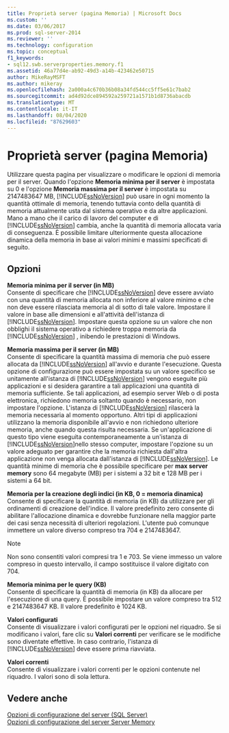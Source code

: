 ```yaml
---
title: Proprietà server (pagina Memoria) | Microsoft Docs
ms.custom: ''
ms.date: 03/06/2017
ms.prod: sql-server-2014
ms.reviewer: ''
ms.technology: configuration
ms.topic: conceptual
f1_keywords:
- sql12.swb.serverproperties.memory.f1
ms.assetid: 46a77d4e-ab92-49d3-a14b-423462e50715
author: MikeRayMSFT
ms.author: mikeray
ms.openlocfilehash: 2a000a4c670b36b08a34fd544cc5ff5e61c7bab2
ms.sourcegitcommit: ad4d92dce894592a259721a1571b1d8736abacdb
ms.translationtype: MT
ms.contentlocale: it-IT
ms.lasthandoff: 08/04/2020
ms.locfileid: "87629603"
---
```

# <a name="server-properties-memory-page"></a>Proprietà server (pagina Memoria)
  Utilizzare questa pagina per visualizzare o modificare le opzioni di memoria per il server. Quando l'opzione **Memoria minima per il server** è impostata su 0 e l'opzione **Memoria massima per il server** è impostata su 2147483647 MB, [!INCLUDE[ssNoVersion](../../includes/ssnoversion-md.md)] può usare in ogni momento la quantità ottimale di memoria, tenendo tuttavia conto della quantità di memoria attualmente usta dal sistema operativo e da altre applicazioni. Mano a mano che il carico di lavoro del computer e di [!INCLUDE[ssNoVersion](../../includes/ssnoversion-md.md)] cambia, anche la quantità di memoria allocata varia di conseguenza. È possibile limitare ulteriormente questa allocazione dinamica della memoria in base ai valori minimi e massimi specificati di seguito.  
  
## <a name="options"></a>Opzioni  
 **Memoria minima per il server (in MB)**  
 Consente di specificare che [!INCLUDE[ssNoVersion](../../includes/ssnoversion-md.md)] deve essere avviato con una quantità di memoria allocata non inferiore al valore minimo e che non deve essere rilasciata memoria al di sotto di tale valore. Impostare il valore in base alle dimensioni e all'attività dell'istanza di [!INCLUDE[ssNoVersion](../../includes/ssnoversion-md.md)]. Impostare questa opzione su un valore che non obblighi il sistema operativo a richiedere troppa memoria da [!INCLUDE[ssNoVersion](../../includes/ssnoversion-md.md)] , inibendo le prestazioni di Windows.  
  
 **Memoria massima per il server (in MB)**  
 Consente di specificare la quantità massima di memoria che può essere allocata da [!INCLUDE[ssNoVersion](../../includes/ssnoversion-md.md)] all'avvio e durante l'esecuzione. Questa opzione di configurazione può essere impostata su un valore specifico se unitamente all'istanza di [!INCLUDE[ssNoVersion](../../includes/ssnoversion-md.md)] vengono eseguite più applicazioni e si desidera garantire a tali applicazioni una quantità di memoria sufficiente. Se tali applicazioni, ad esempio server Web o di posta elettronica, richiedono memoria soltanto quando è necessario, non impostare l'opzione. L'istanza di [!INCLUDE[ssNoVersion](../../includes/ssnoversion-md.md)] rilascerà la memoria necessaria al momento opportuno. Altri tipi di applicazioni utilizzano la memoria disponibile all'avvio e non richiedono ulteriore memoria, anche quando questa risulta necessaria. Se un'applicazione di questo tipo viene eseguita contemporaneamente a un'istanza di [!INCLUDE[ssNoVersion](../../includes/ssnoversion-md.md)]nello stesso computer, impostare l'opzione su un valore adeguato per garantire che la memoria richiesta dall'altra applicazione non venga allocata dall'istanza di [!INCLUDE[ssNoVersion](../../includes/ssnoversion-md.md)]. Le quantità minime di memoria che è possibile specificare per **max server memory** sono 64 megabyte (MB) per i sistemi a 32 bit e 128 MB per i sistemi a 64 bit.  
  
 **Memoria per la creazione degli indici (in KB, 0 = memoria dinamica)**  
 Consente di specificare la quantità di memoria (in KB) da utilizzare per gli ordinamenti di creazione dell'indice. Il valore predefinito zero consente di abilitare l'allocazione dinamica e dovrebbe funzionare nella maggior parte dei casi senza necessità di ulteriori regolazioni. L'utente può comunque immettere un valore diverso compreso tra 704 e 2147483647.  
  
> [!NOTE]  
>  Non sono consentiti valori compresi tra 1 e 703. Se viene immesso un valore compreso in questo intervallo, il campo sostituisce il valore digitato con 704.  
  
 **Memoria minima per le query (KB)**  
 Consente di specificare la quantità di memoria (in KB) da allocare per l'esecuzione di una query. È possibile impostare un valore compreso tra 512 e 2147483647 KB. Il valore predefinito è 1024 KB.  
  
 **Valori configurati**  
 Consente di visualizzare i valori configurati per le opzioni nel riquadro. Se si modificano i valori, fare clic su **Valori correnti** per verificare se le modifiche sono diventate effettive. In caso contrario, l'istanza di [!INCLUDE[ssNoVersion](../../includes/ssnoversion-md.md)] deve essere prima riavviata.  
  
 **Valori correnti**  
 Consente di visualizzare i valori correnti per le opzioni contenute nel riquadro. I valori sono di sola lettura.  
  
## <a name="see-also"></a>Vedere anche  
 [Opzioni di configurazione del server &#40;SQL Server&#41;](server-configuration-options-sql-server.md)   
 [Opzioni di configurazione del server Server Memory](server-memory-server-configuration-options.md)  
  
  
